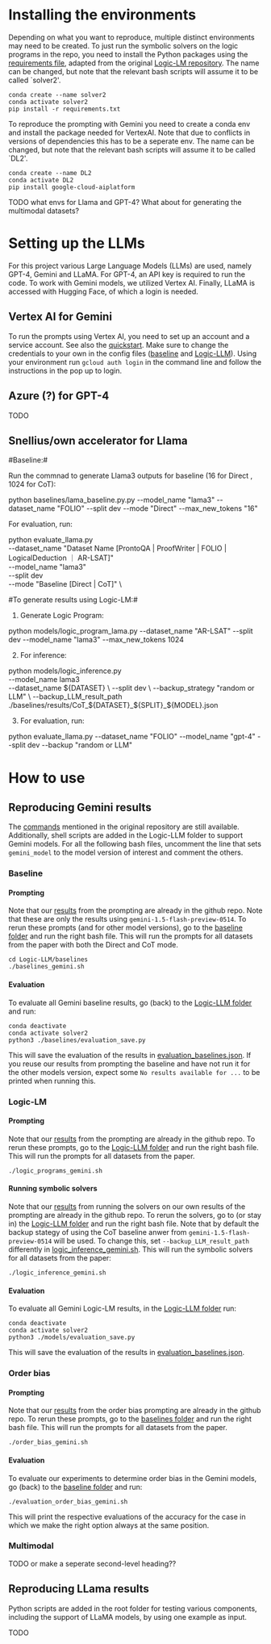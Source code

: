 # Installing the environments
Depending on what you want to reproduce, multiple distinct environments may need to be created. To just run the symbolic solvers on the logic programs in the repo, you need to install the Python packages using the [requirements file](Logic-LLM/requirements.txt), adapted from the original [Logic-LM repository](https://github.com/teacherpeterpan/Logic-LLM). The name can be changed, but note that the relevant bash scripts will assume it to be called `solver2'. 
```
conda create --name solver2
conda activate solver2
pip install -r requirements.txt
```
To reproduce the prompting with Gemini you need to create a conda env and install the package needed for VertexAI. Note that due to conflicts in versions of dependencies this has to be a seperate env. The name can be changed, but note that the relevant bash scripts will assume it to be called `DL2'. 
```
conda create --name DL2
conda activate DL2
pip install google-cloud-aiplatform
```
TODO what envs for Llama and GPT-4? What about for generating the multimodal datasets?
# Setting up the LLMs
For this project various Large Language Models (LLMs) are used, namely GPT-4, Gemini and LLaMA. For GPT-4, an API key is required to run the code. To work with Gemini models, we utilized Vertex AI. Finally, LLaMA is accessed with Hugging Face, of which a login is needed.
## Vertex AI for Gemini
To run the prompts using Vertex AI, you need to set up an account and a service account. See also the [quickstart](https://cloud.google.com/vertex-ai/generative-ai/docs/start/quickstarts/quickstart-multimodal). Make sure to change the credentials to your own in the config files ([baseline](https://github.com/dqmis/dl2/tree/master/Logic-LLM/baselines/model_globals.py) and [Logic-LLM](https://github.com/dqmis/dl2/tree/master/Logic-LLM/models/model_globals.py)). Using your environment run `gcloud auth login` in the command line and follow the instructions in the pop up to login.
## Azure (?) for GPT-4 
TODO

## Snellius/own accelerator for Llama
#Baseline:#

Run the commnad to generate Llama3 outputs for baseline (16 for Direct , 1024 for CoT):

python baselines/lama_baseline.py.py   --model_name "lama3" --dataset_name "FOLIO" --split dev --mode "Direct" --max_new_tokens "16" 

For evaluation, run:

python evaluate_llama.py \
    --dataset_name "Dataset Name [ProntoQA | ProofWriter | FOLIO | LogicalDeduction ｜ AR-LSAT]" \
    --model_name "lama3" \
    --split dev \
    --mode "Baseline [Direct | CoT]" \

#To generate results using Logic-LM:#
1. Generate Logic Program:

python models/logic_program_lama.py  --dataset_name "AR-LSAT" --split dev  --model_name "lama3"  --max_new_tokens 1024 

2. For inference:

python models/logic_inference.py \
    --model_name lama3 \
    --dataset_name ${DATASET} \
    --split dev \
    --backup_strategy "random or LLM" \
    --backup_LLM_result_path ./baselines/results/CoT_${DATASET}_${SPLIT}_${MODEL}.json

3. For evaluation, run:

python evaluate_llama.py --dataset_name "FOLIO"  --model_name "gpt-4" --split dev --backup "random or LLM"


# How to use
## Reproducing Gemini results
The [commands](https://github.com/teacherpeterpan/Logic-LLM/blob/main/README.md) mentioned in the original repository are still available. Additionally, shell scripts are added in the Logic-LLM folder to support Gemini models. For all the following bash files, uncomment the line that sets `gemini_model` to the model version of interest and comment the others. 
### Baseline
#### Prompting
Note that our [results](https://github.com/dqmis/dl2/tree/master/Logic-LLM/baselines/results/) from the prompting are already in the github repo. Note that these are only the results using `gemini-1.5-flash-preview-0514`. To rerun these prompts (and for other model versions), go to the [baseline folder](https://github.com/dqmis/dl2/tree/master/Logic-LLM/baselines/) and run the right bash file. This will run the prompts for all datasets from the paper with both the Direct and CoT mode.
```
cd Logic-LLM/baselines
./baselines_gemini.sh
```
#### Evaluation
To evaluate all Gemini baseline results, go (back) to the [Logic-LLM folder](https://github.com/dqmis/dl2/tree/master/Logic-LLM/) and run:
```
conda deactivate
conda activate solver2
python3 ./baselines/evaluation_save.py
```
This will save the evaluation of the results in [evaluation_baselines.json](https://github.com/dqmis/dl2/tree/master/Logic-LLM/baselines/evaluation/evaluation_baselines.json). If you reuse our results from prompting the baseline and have not run it for the other models version, expect some `No results available for ...` to be printed when running this. 
### Logic-LM
#### Prompting
Note that our [results](https://github.com/dqmis/dl2/tree/master/Logic-LLM/outputs/logic_programs) from the prompting are already in the github repo. To rerun these prompts, go to the [Logic-LLM folder](https://github.com/dqmis/dl2/tree/master/Logic-LLM/) and run the right bash file. This will run the prompts for all datasets from the paper.
```
./logic_programs_gemini.sh
```
#### Running symbolic solvers
Note that our [results](https://github.com/dqmis/dl2/tree/master/Logic-LLM/outputs/logic_inference) from running the solvers on our own results of the prompting are already in the github repo. To rerun the solvers, go to (or stay in) the [Logic-LLM folder](https://github.com/dqmis/dl2/tree/master/Logic-LLM/) and run the right bash file. Note that by default the backup stategy of using the CoT baseline anwer from `gemini-1.5-flash-preview-0514` will be used. To change this, set `--backup_LLM_result_path` differently in [logic_inference_gemini.sh](https://github.com/dqmis/dl2/tree/master/Logic-LLM/models/logic_inference_gemini.sh). This will run the symbolic solvers for all datasets from the paper:
```
./logic_inference_gemini.sh
```
#### Evaluation
To evaluate all Gemini Logic-LM results, in the [Logic-LLM folder](https://github.com/dqmis/dl2/tree/master/Logic-LLM/) run:
```
conda deactivate
conda activate solver2
python3 ./models/evaluation_save.py
```
This will save the evaluation of the results in [evaluation_baselines.json](https://github.com/dqmis/dl2/tree/master/Logic-LLM/baselines/evaluation/evaluation_baselines.json).
### Order bias
#### Prompting
Note that our [results](https://github.com/dqmis/dl2/tree/master/Logic-LLM/baselines/results/) from the order bias prompting are already in the github repo. To rerun these prompts, go to the [baselines folder](https://github.com/dqmis/dl2/tree/master/Logic-LLM/baselines) and run the right bash file. This will run the prompts for all datasets from the paper.
```
./order_bias_gemini.sh
```
#### Evaluation
To evaluate our experiments to determine order bias in the Gemini models, go (back) to the [baseline folder](https://github.com/dqmis/dl2/tree/master/Logic-LLM/baselines/) and run:
```
./evaluation_order_bias_gemini.sh
```
This will print the respective evaluations of the accuracy for the case in which we make the right option always at the same position. 
### Multimodal
TODO or make a seperate second-level heading??

## Reproducing LLama results
Python scripts are added in the root folder for testing various components, including the support of LLaMA models, by using one example as input.

TODO